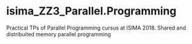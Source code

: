 # isima_ZZ3_Parallel.Programming
Practical TPs of Parallel Programming cursus at ISIMA 2018. Shared and distribuited memory parallel programming
